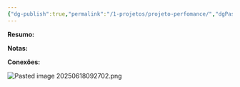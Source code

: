 ```yaml
---
{"dg-publish":true,"permalink":"/1-projetos/projeto-perfomance/","dgPassFrontmatter":true,"created":"2025-06-18T09:26:50.726-03:00","updated":"2025-06-18T09:36:32.420-03:00"}
---
```


**Resumo:**



**Notas:**




**Conexões:**




![Pasted image 20250618092702.png](/img/user/4.%20ARQUIVOS/Pasted%20image%2020250618092702.png)